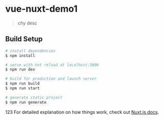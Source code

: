 # vue-nuxt-demo1

> chy desc

## Build Setup

```bash
# install dependencies
$ npm install

# serve with hot reload at localhost:3000
$ npm run dev

# build for production and launch server
$ npm run build
$ npm run start

# generate static project
$ npm run generate
```
123
For detailed explanation on how things work, check out [Nuxt.js docs](https://nuxtjs.org).
